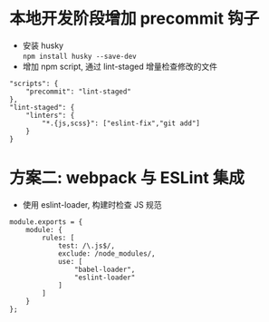 # 本地开发阶段增加 precommit 钩子  
* 安装 husky  
`npm install husky --save-dev`  
* 增加 npm script, 通过 lint-staged 增量检查修改的文件  
```
"scripts": {
    "precommit": "lint-staged"
},
"lint-staged": {
    "linters": {
        "*.{js,scss}": ["eslint-fix","git add"]
    }
}
```

# 方案二: webpack 与 ESLint 集成  
* 使用 eslint-loader, 构建时检查 JS 规范  
```
module.exports = {
    module: {
        rules: [
            test: /\.js$/,
            exclude: /node_modules/,
            use: [
                "babel-loader",
                "eslint-loader"
            ]
        ]
    }
};
```
